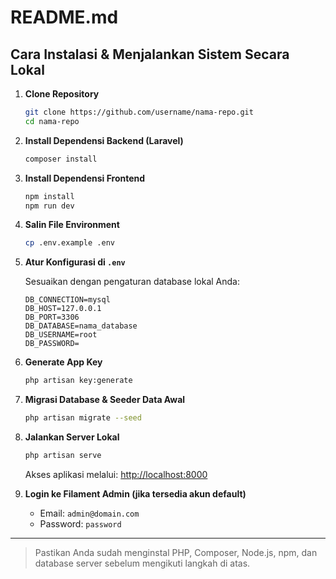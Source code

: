 # README.md

## Cara Instalasi & Menjalankan Sistem Secara Lokal

1. **Clone Repository**

   ```bash
   git clone https://github.com/username/nama-repo.git
   cd nama-repo
   ```

2. **Install Dependensi Backend (Laravel)**

   ```bash
   composer install
   ```

3. **Install Dependensi Frontend**

   ```bash
   npm install
   npm run dev
   ```

4. **Salin File Environment**

   ```bash
   cp .env.example .env
   ```

5. **Atur Konfigurasi di `.env`**

   Sesuaikan dengan pengaturan database lokal Anda:

   ```env
   DB_CONNECTION=mysql
   DB_HOST=127.0.0.1
   DB_PORT=3306
   DB_DATABASE=nama_database
   DB_USERNAME=root
   DB_PASSWORD=
   ```

6. **Generate App Key**

   ```bash
   php artisan key:generate
   ```

7. **Migrasi Database & Seeder Data Awal**

   ```bash
   php artisan migrate --seed
   ```

8. **Jalankan Server Lokal**

   ```bash
   php artisan serve
   ```

   Akses aplikasi melalui: [http://localhost:8000](http://localhost:8000)

9. **Login ke Filament Admin (jika tersedia akun default)**

   - Email: `admin@domain.com`
   - Password: `password`

---

> Pastikan Anda sudah menginstal PHP, Composer, Node.js, npm, dan database server sebelum mengikuti langkah di atas.